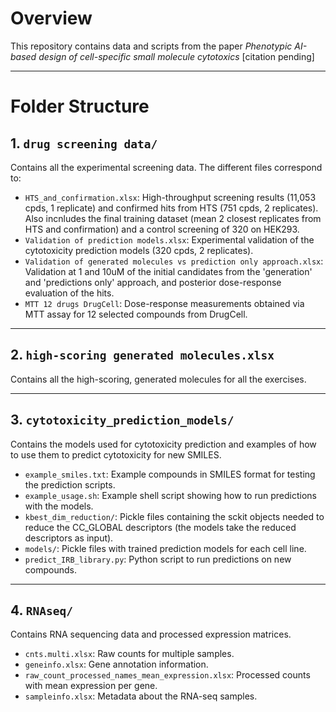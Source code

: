 # Overview

This repository contains data and scripts from the paper *Phenotypic AI-based design of cell-specific small molecule cytotoxics* [citation pending]

---

# Folder Structure

## 1. `drug screening data/`

Contains all the experimental screening data. The different files correspond to:

- `HTS_and_confirmation.xlsx`: High-throughput screening results (11,053 cpds, 1 replicate) and confirmed hits from HTS (751 cpds, 2 replicates). Also incnludes the final training dataset (mean 2 closest replicates from HTS and confirmation) and a control screening of 320 on HEK293.
- `Validation of prediction models.xlsx`: Experimental validation of the cytotoxicity prediction models (320 cpds, 2 replicates).
- `Validation of generated molecules vs prediction only approach.xlsx`: Validation at 1 and 10uM of the initial candidates from the 'generation' and 'predictions only' approach, and posterior dose-response evaluation of the hits.
- `MTT 12 drugs DrugCell`: Dose-response measurements obtained via MTT assay for 12 selected compounds from DrugCell.

---

## 2. `high-scoring generated molecules.xlsx`

Contains all the high-scoring, generated molecules for all the exercises.

---

## 3. `cytotoxicity_prediction_models/`

Contains the models used for cytotoxicity prediction and examples of how to use them to predict cytotoxicity for new SMILES.

- `example_smiles.txt`: Example compounds in SMILES format for testing the prediction scripts.
- `example_usage.sh`: Example shell script showing how to run predictions with the models.
- `kbest_dim_reduction/`: Pickle files containing the sckit objects needed to reduce the CC_GLOBAL descriptors (the models take the reduced descriptors as input).
- `models/`: Pickle files with trained prediction models for each cell line.
- `predict_IRB_library.py`: Python script to run predictions on new compounds.

---

## 4. `RNAseq/`

Contains RNA sequencing data and processed expression matrices.

- `cnts.multi.xlsx`: Raw counts for multiple samples.
- `geneinfo.xlsx`: Gene annotation information.
- `raw_count_processed_names_mean_expression.xlsx`: Processed counts with mean expression per gene.
- `sampleinfo.xlsx`: Metadata about the RNA-seq samples.
